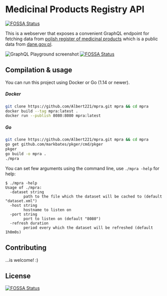 # Medicinal Products Registry API

[![FOSSA Status][fossa-badge]][fossa-link]

This is a webserver that exposes a convenient GraphQL endpoint for fetching data from [polish register of medicinal products][registry] which is a public data from [dane.gov.pl].

![GraphQL Playground screenshot][api-screenshot]
[![FOSSA Status](https://app.fossa.io/api/projects/git%2Bgithub.com%2FAlbert221%2Fmpra.svg?type=shield)](https://app.fossa.io/projects/git%2Bgithub.com%2FAlbert221%2Fmpra?ref=badge_shield)

## Compilation & usage

You can run this project using Docker or Go (1.14 or newer).

##### Docker

```bash
git clone https://github.com/Albert221/mpra.git mpra && cd mpra
docker build --tag mpra:latest .
docker run --publish 8080:8080 mpra:latest
```


##### Go

```bash
git clone https://github.com/Albert221/mpra.git mpra && cd mpra
go get github.com/markbates/pkger/cmd/pkger
pkger
go build -o mpra .
./mpra
```

You can set few arguments using the command line, use `./mpra -help` for help:

```
$ ./mpra -help
Usage of ./mpra:
  -dataset string
        path to the file which the dataset will be cached to (default "dataset.xml")
  -host string
        hostname to listen on
  -port string
        port to listen on (default "8080")
  -refresh duration
        period every which the dataset will be refreshed (default 1h0m0s)
```

## Contributing

...is welcome! :)

[registry]: https://dane.gov.pl/dataset/397/resource/1851
[dane.gov.pl]: https://dane.gov.pl
[api-screenshot]: https://i.imgur.com/gfoPieX.png
[fossa-badge]: https://app.fossa.io/api/projects/git%2Bgithub.com%2FAlbert221%2Fmpra.svg?type=shield
[fossa-link]: https://app.fossa.io/projects/git%2Bgithub.com%2FAlbert221%2Fmpra?ref=badge_shield


## License

[![FOSSA Status](https://app.fossa.io/api/projects/git%2Bgithub.com%2FAlbert221%2Fmpra.svg?type=large)](https://app.fossa.io/projects/git%2Bgithub.com%2FAlbert221%2Fmpra?ref=badge_large)
